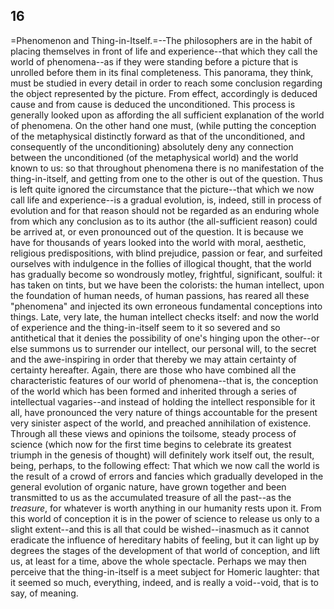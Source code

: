 ## 16

=Phenomenon and Thing-in-Itself.=--The philosophers are in the habit of
placing themselves in front of life and experience--that which they call
the world of phenomena--as if they were standing before a picture that
is unrolled before them in its final completeness. This panorama, they
think, must be studied in every detail in order to reach some conclusion
regarding the object represented by the picture. From effect,
accordingly is deduced cause and from cause is deduced the
unconditioned. This process is generally looked upon as affording the
all sufficient explanation of the world of phenomena. On the other hand
one must, (while putting the conception of the metaphysical distinctly
forward as that of the unconditioned, and consequently of the
unconditioning) absolutely deny any connection between the unconditioned
(of the metaphysical world) and the world known to us: so that
throughout phenomena there is no manifestation of the thing-in-itself,
and getting from one to the other is out of the question. Thus is left
quite ignored the circumstance that the picture--that which we now call
life and experience--is a gradual evolution, is, indeed, still in
process of evolution and for that reason should not be regarded as an
enduring whole from which any conclusion as to its author (the
all-sufficient reason) could be arrived at, or even pronounced out of
the question. It is because we have for thousands of years looked into
the world with moral, aesthetic, religious predispositions, with blind
prejudice, passion or fear, and surfeited ourselves with indulgence in
the follies of illogical thought, that the world has gradually become so
wondrously motley, frightful, significant, soulful: it has taken on
tints, but we have been the colorists: the human intellect, upon the
foundation of human needs, of human passions, has reared all these
"phenomena" and injected its own erroneous fundamental conceptions into
things. Late, very late, the human intellect checks itself: and now the
world of experience and the thing-in-itself seem to it so severed and so
antithetical that it denies the possibility of one's hinging upon the
other--or else summons us to surrender our intellect, our personal will,
to the secret and the awe-inspiring in order that thereby we may attain
certainty of certainty hereafter. Again, there are those who have
combined all the characteristic features of our world of
phenomena--that is, the conception of the world which has been formed
and inherited through a series of intellectual vagaries--and instead of
holding the intellect responsible for it all, have pronounced the very
nature of things accountable for the present very sinister aspect of the
world, and preached annihilation of existence. Through all these views
and opinions the toilsome, steady process of science (which now for the
first time begins to celebrate its greatest triumph in the genesis of
thought) will definitely work itself out, the result, being, perhaps, to
the following effect: That which we now call the world is the result of
a crowd of errors and fancies which gradually developed in the general
evolution of organic nature, have grown together and been transmitted to
us as the accumulated treasure of all the past--as the _treasure_, for
whatever is worth anything in our humanity rests upon it. From this
world of conception it is in the power of science to release us only to
a slight extent--and this is all that could be wished--inasmuch as it
cannot eradicate the influence of hereditary habits of feeling, but it
can light up by degrees the stages of the development of that world of
conception, and lift us, at least for a time, above the whole spectacle.
Perhaps we may then perceive that the thing-in-itself is a meet subject
for Homeric laughter: that it seemed so much, everything, indeed, and
is really a void--void, that is to say, of meaning.



